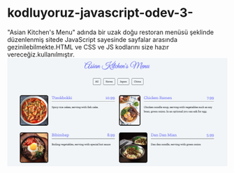 # kodluyoruz-javascript-odev-3-
"Asian Kitchen's Menu" adında bir uzak doğu restoran menüsü şeklinde düzenlenmiş sitede JavaScript sayesinde sayfalar arasında gezinilebilmekte.HTML ve CSS ve JS kodlarını size hazır vereceğiz.kullanılmıştır.
![Ekran çıktısı](/images/asianKitchenMenu.png)

